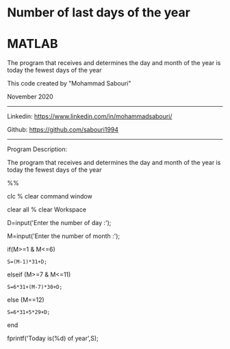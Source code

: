 # Number of last days of the year

# MATLAB

The program that receives and determines the day and month of the year is today the fewest days of the year

This code created by "Mohammad Sabouri"

November 2020

----------------------------------------------------------

 Linkedin:   https://www.linkedin.com/in/mohammadsabouri/
 
 Github:     https://github.com/sabouri1994
 
----------------------------------------------------------

 Program Description:
 
 The program that receives and determines the day and month of the year is today the fewest days of the year

%%

clc  % clear command window

clear all  % clear Workspace

D=input('Enter the number of day :');

M=input('Enter the number of month :');

if(M>=1 & M<=6)

    S=(M-1)*31+D;
	
elseif (M>=7 & M<=11)

    S=6*31+(M-7)*30+D;
	
else (M==12)

    S=6*31+5*29+D;
	
end 

fprintf('Today is(%d) of year',S);
    

